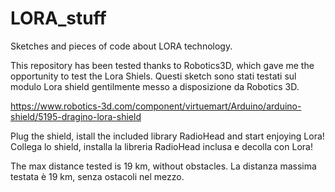 # LORA_stuff
Sketches and pieces of code about LORA technology.

This repository has been tested thanks to Robotics3D, which gave me the opportunity to test the Lora Shiels.
Questi sketch sono stati testati sul modulo Lora shield gentilmente messo a disposizione da Robotics 3D.

https://www.robotics-3d.com/component/virtuemart/Arduino/arduino-shield/5195-dragino-lora-shield

Plug the shield, istall the included library RadioHead and start enjoying Lora!
Collega lo shield, installa la libreria RadioHead inclusa e decolla con Lora!

The max distance tested is 19 km, without obstacles.
La distanza massima testata è 19 km, senza ostacoli nel mezzo.
